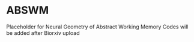 # ABSWM
Placeholder for Neural Geometry of Abstract Working Memory
Codes will be added after Biorxiv upload
